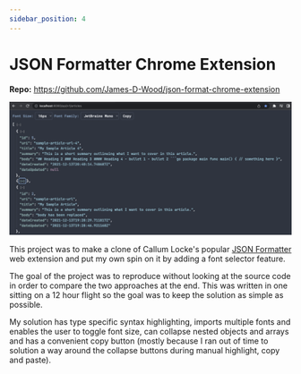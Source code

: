 ```yaml
---
sidebar_position: 4
---
```


# JSON Formatter Chrome Extension

**Repo:** https://github.com/James-D-Wood/json-format-chrome-extension

![JSON Formatter Chrome Extension](./assets/json_format_chrome_extension.png)

This project was to make a clone of Callum Locke's popular
[JSON Formatter](https://github.com/callumlocke/json-formatter) web extension and put
my own spin on it by adding a font selector feature.

The goal of the project was to reproduce without looking at the source code in
order to compare the two approaches at the end. This was written in one sitting
on a 12 hour flight so the goal was to keep the solution as simple as possible.

My solution has type specific syntax highlighting, imports multiple fonts and
enables the user to toggle font size, can collapse nested objects and arrays
and has a convenient copy button (mostly because I ran out of time to solution
a way around the collapse buttons during manual highlight, copy and paste).

